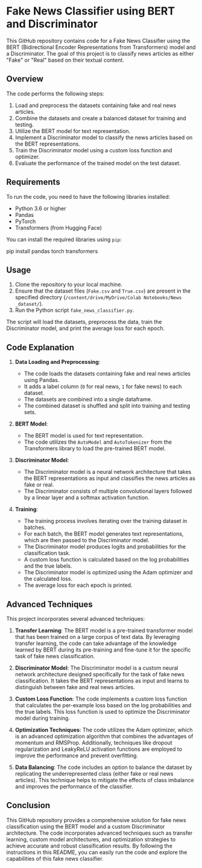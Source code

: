 # Fake News Classifier using BERT and Discriminator

This GitHub repository contains code for a Fake News Classifier using the BERT (Bidirectional Encoder Representations from Transformers) model and a Discriminator. The goal of this project is to classify news articles as either "Fake" or "Real" based on their textual content.

## Overview

The code performs the following steps:

1. Load and preprocess the datasets containing fake and real news articles.
2. Combine the datasets and create a balanced dataset for training and testing.
3. Utilize the BERT model for text representation.
4. Implement a Discriminator model to classify the news articles based on the BERT representations.
5. Train the Discriminator model using a custom loss function and optimizer.
6. Evaluate the performance of the trained model on the test dataset.

## Requirements

To run the code, you need to have the following libraries installed:

- Python 3.6 or higher
- Pandas
- PyTorch
- Transformers (from Hugging Face)

You can install the required libraries using `pip`:

pip install pandas torch transformers

## Usage

1. Clone the repository to your local machine.
2. Ensure that the dataset files (`Fake.csv` and `True.csv`) are present in the specified directory (`/content/drive/MyDrive/Colab Notebooks/News _dataset/`).
3. Run the Python script `fake_news_classifier.py`.

The script will load the datasets, preprocess the data, train the Discriminator model, and print the average loss for each epoch.

## Code Explanation

1. **Data Loading and Preprocessing**:
   - The code loads the datasets containing fake and real news articles using Pandas.
   - It adds a label column (`0` for real news, `1` for fake news) to each dataset.
   - The datasets are combined into a single dataframe.
   - The combined dataset is shuffled and split into training and testing sets.

2. **BERT Model**:
   - The BERT model is used for text representation.
   - The code utilizes the `AutoModel` and `AutoTokenizer` from the Transformers library to load the pre-trained BERT model.

3. **Discriminator Model**:
   - The Discriminator model is a neural network architecture that takes the BERT representations as input and classifies the news articles as fake or real.
   - The Discriminator consists of multiple convolutional layers followed by a linear layer and a softmax activation function.

4. **Training**:
   - The training process involves iterating over the training dataset in batches.
   - For each batch, the BERT model generates text representations, which are then passed to the Discriminator model.
   - The Discriminator model produces logits and probabilities for the classification task.
   - A custom loss function is calculated based on the log probabilities and the true labels.
   - The Discriminator model is optimized using the Adam optimizer and the calculated loss.
   - The average loss for each epoch is printed.

## Advanced Techniques

This project incorporates several advanced techniques:

1. **Transfer Learning**: The BERT model is a pre-trained transformer model that has been trained on a large corpus of text data. By leveraging transfer learning, the code can take advantage of the knowledge learned by BERT during its pre-training and fine-tune it for the specific task of fake news classification.

2. **Discriminator Model**: The Discriminator model is a custom neural network architecture designed specifically for the task of fake news classification. It takes the BERT representations as input and learns to distinguish between fake and real news articles.

3. **Custom Loss Function**: The code implements a custom loss function that calculates the per-example loss based on the log probabilities and the true labels. This loss function is used to optimize the Discriminator model during training.

4. **Optimization Techniques**: The code utilizes the Adam optimizer, which is an advanced optimization algorithm that combines the advantages of momentum and RMSProp. Additionally, techniques like dropout regularization and LeakyReLU activation functions are employed to improve the performance and prevent overfitting.

5. **Data Balancing**: The code includes an option to balance the dataset by replicating the underrepresented class (either fake or real news articles). This technique helps to mitigate the effects of class imbalance and improves the performance of the classifier.

## Conclusion

This GitHub repository provides a comprehensive solution for fake news classification using the BERT model and a custom Discriminator architecture. The code incorporates advanced techniques such as transfer learning, custom model architectures, and optimization strategies to achieve accurate and robust classification results. By following the instructions in this README, you can easily run the code and explore the capabilities of this fake news classifier.
